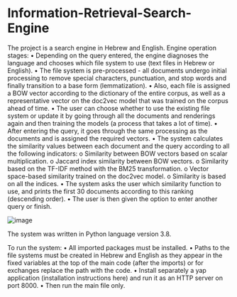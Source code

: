 # Information-Retrieval-Search-Engine

The project is a search engine in Hebrew and English. Engine operation stages:
  • Depending on the query entered, the engine diagnoses the language and chooses which file system to use (text files in Hebrew or English).
  • The file system is pre-processed - all documents undergo initial processing to remove special characters, punctuation, and stop words and finally transition to a base form (lemmatization).
  • Also, each file is assigned a BOW vector according to the dictionary of the entire corpus, as well as a representative vector on the doc2vec model that was trained on the corpus ahead of time.
  • The user can choose whether to use the existing file system or update it by going through all the documents and renderings again and then training the models (a process that takes a lot of time).
  • After entering the query, it goes through the same processing as the documents and is assigned the required vectors.
  • The system calculates the similarity values between each document and the query according to all the following indicators:
      o Similarity between BOW vectors based on scalar multiplication.
      o Jaccard index similarity between BOW vectors.
      o Similarity based on the TF-IDF method with the BM25 transformation.
      o Vector space-based similarity trained on the doc2vec model.
      o Similarity is based on all the indices.
  • The system asks the user which similarity function to use, and prints the first 30 documents according to this ranking (descending order).
  • The user is then given the option to enter another query or finish.
  
![image](https://user-images.githubusercontent.com/73187207/198517257-1cee1e8f-80ae-4b32-acfc-17520fb75c87.png)

The system was written in Python language version 3.8.

To run the system:
  • All imported packages must be installed.
  • Paths to the file systems must be created in Hebrew and English as they appear in the fixed variables at the top of the main code (after the imports) or for exchanges replace the path with the code.
  • Install separately a yap application (installation instructions here) and run it as an HTTP server on port 8000.
  • Then run the main file only.
